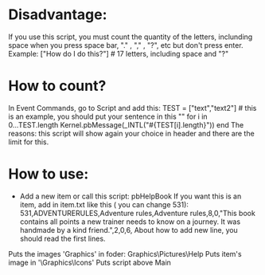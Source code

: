 # Disadvantage:
If you use this script, you must count the quantity of the letters, inclunding space when you press space bar, "." , "," , "?", etc but don't press enter.
Example:
["How do I do this?"] # 17 letters, including space and "?"

# How to count?
In Event Commands, go to Script and add this:
TEST = ["text","text2"] # this is an example, you should put your sentence in this ""
for i in 0...TEST.length
   Kernel.pbMessage(_INTL("#{TEST[i].length}"))
end
The reasons: this script will show again your choice in header and there are the limit for this.

# How to use:
- Add a new item or call this script: pbHelpBook
If you want this is an item, add in item.txt like this ( you can change 531):
531,ADVENTURERULES,Adventure rules,Adventure rules,8,0,"This book contains all points a new trainer needs to know on a journey. It was handmade by a kind friend.",2,0,6,
About how to add new line, you should read the first lines.

Puts the images 'Graphics' in foder: Graphics\Pictures\Help
Puts item's image in '\Graphics\Icons'
Puts script above Main

